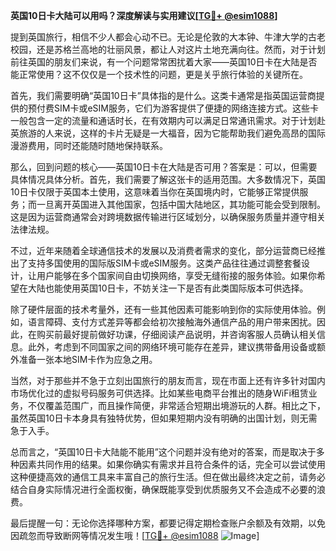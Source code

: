 **英国10日卡大陆可以用吗？深度解读与实用建议[[TG💪+ @esim1088](https://t.me/s/esim1088)]**

提到英国旅行，相信不少人都会心动不已。无论是伦敦的大本钟、牛津大学的古老校园，还是苏格兰高地的壮丽风景，都让人对这片土地充满向往。然而，对于计划前往英国的朋友们来说，有一个问题常常困扰着大家——英国10日卡在大陆是否能正常使用？这不仅仅是一个技术性的问题，更是关乎旅行体验的关键所在。

首先，我们需要明确“英国10日卡”具体指的是什么。这类卡通常是指英国运营商提供的预付费SIM卡或eSIM服务，它们为游客提供了便捷的网络连接方式。这些卡一般包含一定的流量和通话时长，在有效期内可以满足日常通讯需求。对于计划赴英旅游的人来说，这样的卡片无疑是一大福音，因为它能帮助我们避免高昂的国际漫游费用，同时还能随时随地保持联系。

那么，回到问题的核心——英国10日卡在大陆是否可用？答案是：可以，但需要具体情况具体分析。首先，我们需要了解这张卡的适用范围。大多数情况下，英国10日卡仅限于英国本土使用，这意味着当你在英国境内时，它能够正常提供服务；而一旦离开英国进入其他国家，包括中国大陆地区，其功能可能会受到限制。这是因为运营商通常会对跨境数据传输进行区域划分，以确保服务质量并遵守相关法律法规。

不过，近年来随着全球通信技术的发展以及消费者需求的变化，部分运营商已经推出了支持多国使用的国际版SIM卡或eSIM服务。这类产品往往通过调整套餐设计，让用户能够在多个国家间自由切换网络，享受无缝衔接的服务体验。如果你希望在大陆也能使用英国10日卡，不妨关注一下是否有此类国际版本可供选择。

除了硬件层面的技术考量外，还有一些其他因素可能影响到你的实际使用体验。例如，语言障碍、支付方式差异等都会给初次接触海外通信产品的用户带来困扰。因此，在购买前最好提前做好功课，仔细阅读产品说明，并咨询客服人员确认相关信息。此外，考虑到不同国家之间的网络环境可能存在差异，建议携带备用设备或额外准备一张本地SIM卡作为应急之用。

当然，对于那些并不急于立刻出国旅行的朋友而言，现在市面上还有许多针对国内市场优化过的虚拟号码服务可供选择。比如某些电商平台推出的随身WiFi租赁业务，不仅覆盖范围广，而且操作简便，非常适合短期出境游玩的人群。相比之下，虽然英国10日卡本身具有独特优势，但如果短期内没有明确的出国计划，则无需急于入手。

总而言之，“英国10日卡大陆能不能用”这个问题并没有绝对的答案，而是取决于多种因素共同作用的结果。如果你确实有需求并且符合条件的话，完全可以尝试使用这种便捷高效的通信工具来丰富自己的旅行生活。但在做出最终决定之前，请务必结合自身实际情况进行全面权衡，确保既能享受到优质服务又不会造成不必要的浪费。

最后提醒一句：无论你选择哪种方案，都要记得定期检查账户余额及有效期，以免因疏忽而导致断网等情况发生哦！[[TG💪+ @esim1088](https://t.me/s/esim1088) ![Image](https://i.postimg.cc/4NQfJmqS/Snipaste-2025-05-13-00-14-12.png)]
